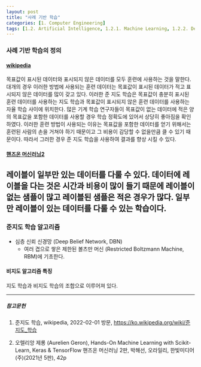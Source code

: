 ```yaml
---
layout: post
title: "사례 기반 학습"
categories: [1. Computer Engineering]
tags: [1.2. Artificial Intelligence, 1.2.1. Machine Learning, 1.2.2. Deep Learning, SemiSupervised Learning]
---
```



### 사례 기반 학습의 정의

#### [wikipedia](https://ko.wikipedia.org/wiki/준지도_학습)

목표값이 표시된 데이터와 표시되지 않은 데이터를 모두 훈련에 사용하는 것을 말한다. 
대개의 경우 이러한 방법에 사용되는 훈련 데이터는 목표값이 표시된 데이터가 적고 표시되지 않은 데이터를 많이 갖고 있다. 
이러한 준 지도 학습은 목표값이 충분히 표시된 훈련 데이터를 사용하는 지도 학습과 목표값이 표시되지 않은 훈련 데이터를 사용하는 자율 학습 사이에 위치한다. 
많은 기계 학습 연구자들이 목표값이 없는 데이터에 적은 양의 목표값을 포함한 데이터를 사용할 경우 학습 정확도에 있어서 상당히 좋아짐을 확인하였다. 
이러한 훈련 방법이 사용되는 이유는 목표값을 포함한 데이터를 얻기 위해서는 훈련된 사람의 손을 거쳐야 하기 때문이고 그 비용이 감당할 수 없을만큼 클 수 있기 때문이다. 
따라서 그러한 경우 준 지도 학습을 사용하여 결과를 향상 시킬 수 있다.

#### [핸즈온 머신러닝2](https://tensorflow.blog/핸즈온-머신러닝-1장2장/1-3-머신러닝-시스템의-종류/)

레이블이 일부만 있는 데이터를 다룰 수 있다. 
데이터에 레이블을 다는 것은 시간과 비용이 많이 들기 때문에 레이블이 없는 샘플이 많고 레이블된 샘플은 적은 경우가 많다.
일부만 레이블이 있는 데이터를 다룰 수 있는 학습이다.
---

### 준지도 학습 알고리즘

* 심층 신뢰 신경망 (Deep Belief Network, DBN)
  * 여러 겹으로 쌓은 제한된 볼츠만 머신 (Restricted Boltzmann Machine, RBM)에 기초한다.
  
#### 비지도 알고리즘 특징

지도 학습과 비지도 학습의 조합으로 이루어져 있다.

---

##### 참고문헌

1) 준지도 학습, wikipedia, 2022-02-01 방문, https://ko.wikipedia.org/wiki/준지도_학습

2) 오렐리앙 제롱 (Aurelien Geron), Hands-On Machine Learning with Scikit-Learn, Keras & TensorFlow 핸즈온 머신러닝 2판, 박해선, 오라일리, 한빛미디어(주)(2021년 5판), 42p
